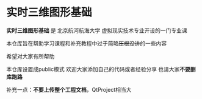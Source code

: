 # 实时三维图形基础

**实时三维图形基础** 是 北京航河航海大学 虚拟现实技术专业开设的一门专业课

本仓库旨在帮助学习课程和补充教程中过于简略<strike>压根没讲</strike>的一些内容 

希望对大家有所帮助

本仓库设置成public模式 欢迎大家添加自己的代码或者经验分享 也请大家**不要删库跑路**


补充一点：**不要上传整个工程文档**，QtProject相当大
